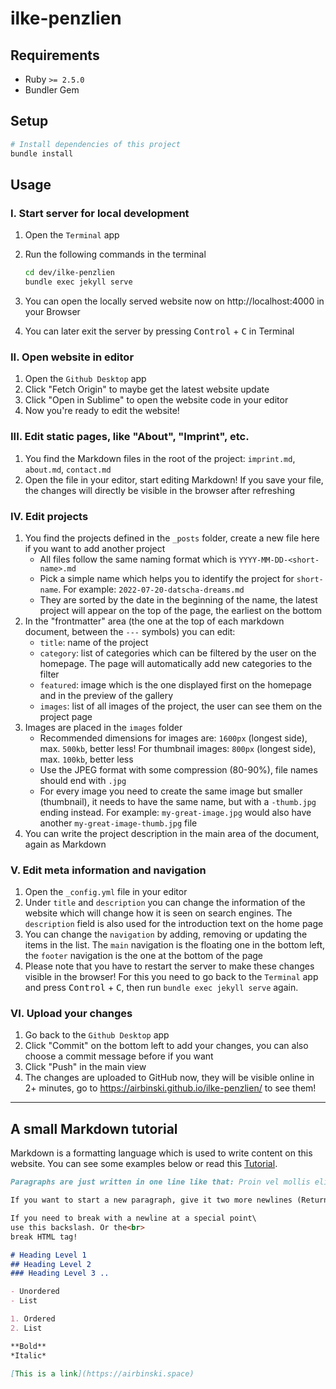 # ilke-penzlien

## Requirements

* Ruby `>= 2.5.0`
* Bundler Gem

## Setup

```bash
# Install dependencies of this project
bundle install
```

## Usage

### I. Start server for local development

1. Open the `Terminal` app
2. Run the following commands in the terminal

    ```bash
    cd dev/ilke-penzlien
    bundle exec jekyll serve
    ```
3. You can open the locally served website now on http://localhost:4000 in your Browser
4. You can later exit the server by pressing <kbd>Control</kbd> + <kbd>C</kbd> in Terminal

### II. Open website in editor

1. Open the `Github Desktop` app
2. Click "Fetch Origin" to maybe get the latest website update
3. Click "Open in Sublime" to open the website code in your editor
4. Now you're ready to edit the website!

### III. Edit static pages, like "About", "Imprint", etc.

1. You find the Markdown files in the root of the project: `imprint.md`, `about.md`, `contact.md`
2. Open the file in your editor, start editing Markdown! If you save your file, the changes will directly be visible in the browser after refreshing

### IV. Edit projects

1. You find the projects defined in the `_posts` folder, create a new file here if you want to add another project
    - All files follow the same naming format which is `YYYY-MM-DD-<short-name>.md`
    - Pick a simple name which helps you to identify the project for `short-name`. For example: `2022-07-20-datscha-dreams.md`
    - They are sorted by the date in the beginning of the name, the latest project will appear on the top of the page, the earliest on the bottom
3. In the "frontmatter" area (the one at the top of each markdown document, between the `---` symbols) you can edit: 
    - `title`: name of the project
    - `category`: list of categories which can be filtered by the user on the homepage. The page will automatically add new categories to the filter
    - `featured`: image which is the one displayed first on the homepage and in the preview of the gallery
    - `images`: list of all images of the project, the user can see them on the project page
4. Images are placed in the `images` folder
    - Recommended dimensions for images are: `1600px` (longest side), max. `500kb`, better less! For thumbnail images: `800px` (longest side), max. `100kb`, better less
    - Use the JPEG format with some compression (80-90%), file names should end with `.jpg`
    - For every image you need to create the same image but smaller (thumbnail), it needs to have the same name, but with a `-thumb.jpg` ending instead. For example: `my-great-image.jpg` would also have another `my-great-image-thumb.jpg` file
5. You can write the project description in the main area of the document, again as Markdown

### V. Edit meta information and navigation

1. Open the `_config.yml` file in your editor
2. Under `title` and `description` you can change the information of the website which will change how it is seen on search engines. The `description` field is also used for the introduction text on the home page
3. You can change the `navigation` by adding, removing or updating the items in the list. The `main` navigation is the floating one in the bottom left, the `footer` navigation is the one at the bottom of the page
4. Please note that you have to restart the server to make these changes visible in the browser! For this you need to go back to the `Terminal` app and press <kbd>Control</kbd> + <kbd>C</kbd>, then run `bundle exec jekyll serve` again.

### VI. Upload your changes

1. Go back to the `Github Desktop` app
2. Click "Commit" on the bottom left to add your changes, you can also choose a commit message before if you want
3. Click "Push" in the main view
4. The changes are uploaded to GitHub now, they will be visible online in 2+ minutes, go to https://airbinski.github.io/ilke-penzlien/ to see them!

---

## A small Markdown tutorial

Markdown is a formatting language which is used to write content on this website. You can see some examples below or read this [Tutorial](https://daringfireball.net/projects/markdown/basics).

```markdown
Paragraphs are just written in one line like that: Proin vel mollis elit. Sed aliquam, tellus lobortis aliquam tincidunt.

If you want to start a new paragraph, give it two more newlines (Return) and it will appear!

If you need to break with a newline at a special point\
use this backslash. Or the<br>
break HTML tag!

# Heading Level 1
## Heading Level 2
### Heading Level 3 ..

- Unordered
- List

1. Ordered
2. List

**Bold**
*Italic*

[This is a link](https://airbinski.space)
```

